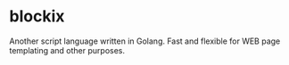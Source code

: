 # blockix
Another script language written in Golang. Fast and flexible for WEB page templating and other purposes.
